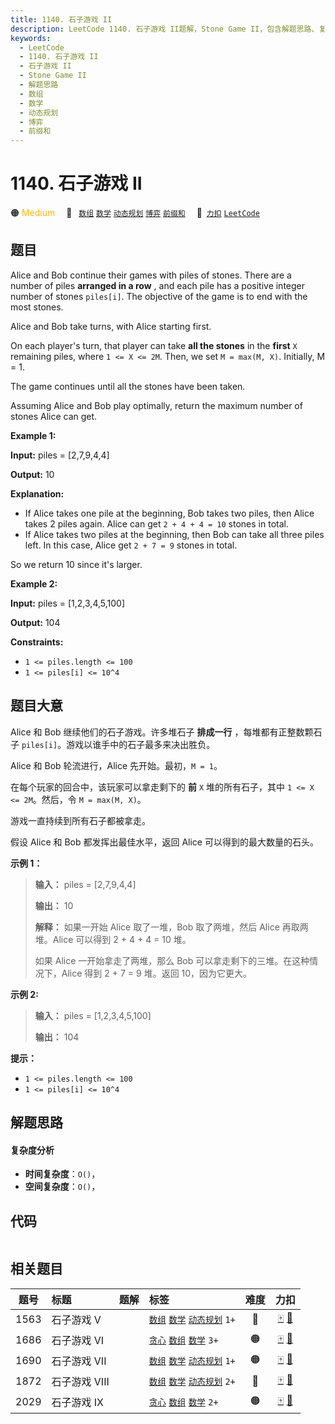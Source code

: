 ```yaml
---
title: 1140. 石子游戏 II
description: LeetCode 1140. 石子游戏 II题解，Stone Game II，包含解题思路、复杂度分析以及完整的 JavaScript 代码实现。
keywords:
  - LeetCode
  - 1140. 石子游戏 II
  - 石子游戏 II
  - Stone Game II
  - 解题思路
  - 数组
  - 数学
  - 动态规划
  - 博弈
  - 前缀和
---
```


# 1140. 石子游戏 II

🟠 <font color=#ffb800>Medium</font>&emsp; 🔖&ensp; [`数组`](/tag/array.md) [`数学`](/tag/math.md) [`动态规划`](/tag/dynamic-programming.md) [`博弈`](/tag/game-theory.md) [`前缀和`](/tag/prefix-sum.md)&emsp; 🔗&ensp;[`力扣`](https://leetcode.cn/problems/stone-game-ii) [`LeetCode`](https://leetcode.com/problems/stone-game-ii)

## 题目

Alice and Bob continue their games with piles of stones. There are a number of
piles **arranged in a row** , and each pile has a positive integer number of
stones `piles[i]`. The objective of the game is to end with the most stones.

Alice and Bob take turns, with Alice starting first.

On each player's turn, that player can take **all the stones** in the
**first** `X` remaining piles, where `1 <= X <= 2M`. Then, we set `M = max(M,
X)`. Initially, M = 1.

The game continues until all the stones have been taken.

Assuming Alice and Bob play optimally, return the maximum number of stones
Alice can get.



**Example 1:**

**Input:** piles = [2,7,9,4,4]

**Output:** 10

**Explanation:**

  * If Alice takes one pile at the beginning, Bob takes two piles, then Alice takes 2 piles again. Alice can get `2 + 4 + 4 = 10` stones in total.
  * If Alice takes two piles at the beginning, then Bob can take all three piles left. In this case, Alice get `2 + 7 = 9` stones in total.

So we return 10 since it's larger.

**Example 2:**

**Input:** piles = [1,2,3,4,5,100]

**Output:** 104



**Constraints:**

  * `1 <= piles.length <= 100`
  * `1 <= piles[i] <= 10^4`


## 题目大意

Alice 和 Bob 继续他们的石子游戏。许多堆石子 **排成一行** ，每堆都有正整数颗石子 `piles[i]`。游戏以谁手中的石子最多来决出胜负。

Alice 和 Bob 轮流进行，Alice 先开始。最初，`M = 1`。

在每个玩家的回合中，该玩家可以拿走剩下的 **前**  `X` 堆的所有石子，其中 `1 <= X <= 2M`。然后，令 `M = max(M, X)`。

游戏一直持续到所有石子都被拿走。

假设 Alice 和 Bob 都发挥出最佳水平，返回 Alice 可以得到的最大数量的石头。



**示例 1：**

> 
> 
> 
> 
> 
> **输入：** piles = [2,7,9,4,4]
> 
> **输出：** 10
> 
> **解释：** 如果一开始 Alice 取了一堆，Bob 取了两堆，然后 Alice 再取两堆。Alice 可以得到 2 + 4 + 4 = 10 堆。
> 
> 如果 Alice 一开始拿走了两堆，那么 Bob 可以拿走剩下的三堆。在这种情况下，Alice 得到 2 + 7 = 9 堆。返回 10，因为它更大。
> 
> 

**示例 2:**

> 
> 
> 
> 
> 
> **输入：** piles = [1,2,3,4,5,100]
> 
> **输出：** 104
> 
> 



**提示：**

  * `1 <= piles.length <= 100`
  * `1 <= piles[i] <= 10^4`


## 解题思路

#### 复杂度分析

- **时间复杂度**：`O()`，
- **空间复杂度**：`O()`，

## 代码

```javascript

```

## 相关题目

<!-- prettier-ignore -->
| 题号 | 标题 | 题解 | 标签 | 难度 | 力扣 |
| :------: | :------ | :------: | :------ | :------: | :------: |
| 1563 | 石子游戏 V |  |  [`数组`](/tag/array.md) [`数学`](/tag/math.md) [`动态规划`](/tag/dynamic-programming.md) `1+` | 🔴 | [🀄️](https://leetcode.cn/problems/stone-game-v) [🔗](https://leetcode.com/problems/stone-game-v) |
| 1686 | 石子游戏 VI |  |  [`贪心`](/tag/greedy.md) [`数组`](/tag/array.md) [`数学`](/tag/math.md) `3+` | 🟠 | [🀄️](https://leetcode.cn/problems/stone-game-vi) [🔗](https://leetcode.com/problems/stone-game-vi) |
| 1690 | 石子游戏 VII |  |  [`数组`](/tag/array.md) [`数学`](/tag/math.md) [`动态规划`](/tag/dynamic-programming.md) `1+` | 🟠 | [🀄️](https://leetcode.cn/problems/stone-game-vii) [🔗](https://leetcode.com/problems/stone-game-vii) |
| 1872 | 石子游戏 VIII |  |  [`数组`](/tag/array.md) [`数学`](/tag/math.md) [`动态规划`](/tag/dynamic-programming.md) `2+` | 🔴 | [🀄️](https://leetcode.cn/problems/stone-game-viii) [🔗](https://leetcode.com/problems/stone-game-viii) |
| 2029 | 石子游戏 IX |  |  [`贪心`](/tag/greedy.md) [`数组`](/tag/array.md) [`数学`](/tag/math.md) `2+` | 🟠 | [🀄️](https://leetcode.cn/problems/stone-game-ix) [🔗](https://leetcode.com/problems/stone-game-ix) |
